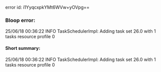 error id: i1YyqcxpkYMt6WVw+yOVpg==
### Bloop error:

25/06/18 00:36:22 INFO TaskSchedulerImpl: Adding task set 26.0 with 1 tasks resource profile 0
#### Short summary: 

25/06/18 00:36:22 INFO TaskSchedulerImpl: Adding task set 26.0 with 1 tasks resource profile 0